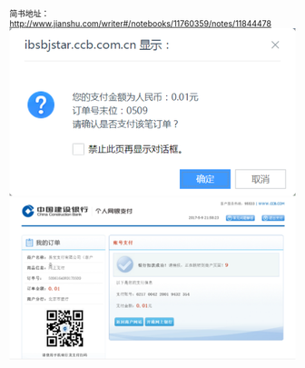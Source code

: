 简书地址：http://www.jianshu.com/writer#/notebooks/11760359/notes/11844478
<img src="/img/pay.png">
<br>
<img src="/img/success.png">
